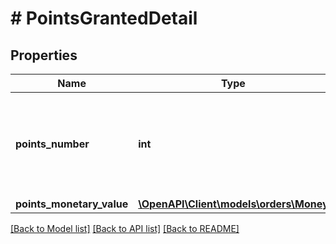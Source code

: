 # # PointsGrantedDetail

## Properties

Name | Type | Description | Notes
------------ | ------------- | ------------- | -------------
**points_number** | **int** | The number of Amazon Points granted with the purchase of an item. | [optional]
**points_monetary_value** | [**\OpenAPI\Client\models\orders\Money**](Money.md) |  | [optional]

[[Back to Model list]](../../README.md#models) [[Back to API list]](../../README.md#endpoints) [[Back to README]](../../README.md)
